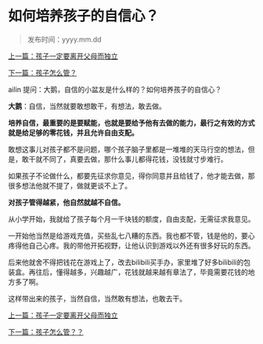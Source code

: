 # 如何培养孩子的自信心？

> 发布时间：yyyy.mm.dd 

[上一篇：孩子一定要离开父母而独立 ](/education/article9)

[下一篇：孩子怎么管？](/education/article11)

ailin 提问：大鹅，自信的小盆友是什么样的？如何培养孩子的自信心？

**大鹅**：自信，当然就要敢想敢干，有想法，敢去做。

**培养自信，最重要的是要赋能，也就是要给予他有去做的能力，最行之有效的方式就是给足够的零花钱，并且允许自由支配。**

敢想这事儿对孩子都不是问题，哪个孩子脑子里都是一堆堆的天马行空的想法，但是，敢干就不同了，真要去做，那什么事儿都得花钱，没钱就寸步难行。

如果孩子不论做什么，都要先征求你意见，得你同意并且给钱了，他才能去做，那很多想法他就不提了，做就更谈不上了。

**对孩子管得越紧，他自然就越不自信。**

从小学开始，我就给了孩子每个月一千块钱的额度，自由支配，无需征求我意见。

一开始他当然是给游戏充值，买些乱七八糟的东西。我也都不管，钱是他的，要心疼得他自己心疼。我的带他开拓视野，让他认识到游戏以外还有很多好玩的东西。

后来他就舍不得把钱花在游戏上了，改去bilibili买手办，家里堆了好多bilibili的包装盒。再往后，懂得越多，兴趣越广，花钱就越来越有章法了，毕竟需要花钱的地方多了啊。

这样带出来的孩子，当然自信，当然敢有想法，也敢去干。



[上一篇：孩子一定要离开父母而独立 ](/education/article10)

[下一篇：孩子怎么管？？](/education/article12)